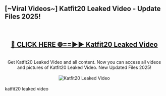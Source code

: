 <h2>[~Viral Videos~] Katfit20 Leaked Video - Update Files 2025!</h2>
<br>
<div align="center">
<h2><a href="https://betterlinks.top/A2PfLJ" rel="nofollow">🔴 CLICK HERE 🌐==►► Katfit20 Leaked Video</a></h2>
<br>
Get Katfit20 Leaked Video and all content. Now you can access all videos and pictures of Katfit20 Leaked Video. New Updated Files 2025!
<br>
<br>
<a href="https://betterlinks.top/A2PfLJ" rel="nofollow" data-target="animated-image.originalLink"><img src="https://i.ibb.co.com/WyWwxjT/player-gif2.gif" alt="Katfit20 Leaked Video" style="max-width: 100%; display: inline-block;" data-target="animated-image.originalImage"></a>
</div>
<br>
katfit20 leaked video